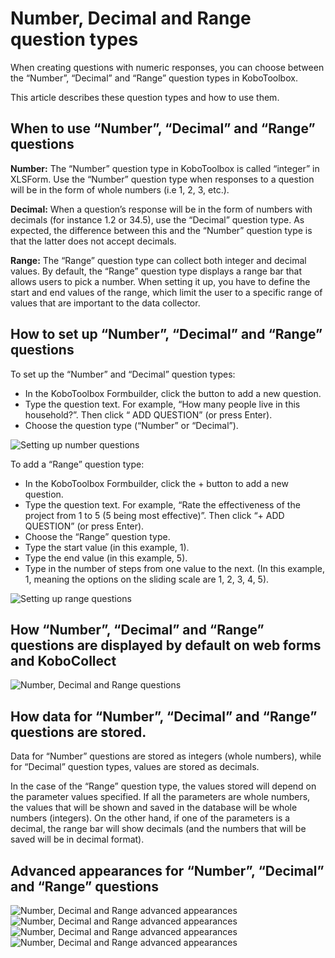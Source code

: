 # Number, Decimal and Range question types

When creating questions with numeric responses, you can choose between the “Number”, “Decimal” and “Range” question types in KoboToolbox. 

This article describes these question types and how to use them.

## When to use “Number”, “Decimal” and “Range” questions

**Number:** The “Number” question type in KoboToolbox is called “integer” in XLSForm. Use the “Number” question type when responses to a question will be in the form of whole numbers (i.e 1, 2, 3, etc.). 

**Decimal:** When a question’s response will be in the form of numbers with decimals (for instance 1.2 or 34.5), use the “Decimal” question type. As expected, the difference between this and the “Number” question type is that the latter does not accept decimals.

**Range:** The “Range” question type can collect both integer and decimal values. By default, the “Range” question type displays a range bar that allows users to pick a number. When setting it up, you have to define the start and end values of the range, which limit the user to a specific range of values that are important to the data collector.

## How to set up “Number”, “Decimal” and “Range” questions

To set up the “Number” and “Decimal” question types:

* In the KoboToolbox Formbuilder, click the <i class="k-icon k-icon-plus"></i> button to add a new question.
* Type the question text. For example, “How many people live in this household?”. Then click “<i class="k-icon k-icon-plus"></i> ADD QUESTION” (or press Enter).
* Choose the question type (“Number” or “Decimal”).

![Setting up number questions](/images/number_decimal_range/setup_number_question.gif)

To add a “Range” question type:

* In the KoboToolbox Formbuilder, click the + button to add a new question.
* Type the question text. For example, “Rate the effectiveness of the project from 1 to 5 (5 being most effective)”. Then click “+ ADD QUESTION” (or press Enter).
* Choose the “Range” question type.
* Type the start value (in this example, 1).
* Type the end value (in this example, 5).
* Type in the number of steps from one value to the next. (In this example, 1, meaning the options on the sliding scale are 1, 2, 3, 4, 5).

![Setting up range questions](/images/number_decimal_range/setup_range_question.gif)

## How “Number”, “Decimal” and “Range” questions are displayed by default on web forms and KoboCollect

![Number, Decimal and Range questions](/images/number_decimal_range/number_decimal_range.png)

## How data for “Number”, “Decimal” and “Range” questions are stored.

Data for “Number” questions are stored as integers (whole numbers), while for “Decimal” question types, values are stored as decimals. 

In the case of the “Range” question type, the values stored will depend on the parameter values specified. If all the parameters are whole numbers, the values that will be shown and saved in the database will be whole numbers (integers). On the other hand, if one of the parameters is a decimal, the range bar will show decimals (and the numbers that will be saved will be in decimal format).

## Advanced appearances for “Number”, “Decimal” and “Range” questions

![Number, Decimal and Range advanced appearances](/images/number_decimal_range/number_decimal_range_appearances_1.png)
![Number, Decimal and Range advanced appearances](/images/number_decimal_range/number_decimal_range_appearances_2.png)
![Number, Decimal and Range advanced appearances](/images/number_decimal_range/number_decimal_range_appearances_3.png)
![Number, Decimal and Range advanced appearances](/images/number_decimal_range/number_decimal_range_appearances_4.png)
